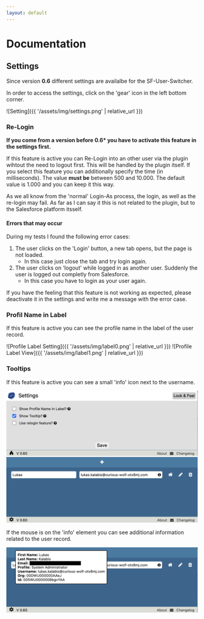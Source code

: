 ```yaml
---
layout: default
---
```


# Documentation

## Settings

Since version **0.6** different settings are availalbe for the SF-User-Switcher.

In order to access the settings, click on the 'gear' icon in the left bottom corner.

![Setting]({{ '/assets/img/settings.png' | relative_url }})

### <a name="relogin">Re-Login

**If you come from a version before 0.6\* you have to activate this feature in the settings first.**

If this feature is active you can Re-Login into an other user via the plugin wihtout the need to logout first. This will be handled by the plugin itself.
If you select this feature you can additionally specify the time (in milliseconds). The value **must be** between 500 and 10.000.
The default value is 1.000 and you can keep it this way.

As we all know from the 'normal' Login-As process, the login, as well as the re-login may fail. As far as I can say it this is not related to the plugin, but to the
Salesforce platform itsself.

#### Errors that may occur

During my tests I found the following error cases:

1. The user clicks on the 'Login' button, a new tab opens, but the page is not loaded.
    - In this case just close the tab and try login again.
2. The user clicks on 'logout' while logged in as another user. Suddenly the user is logged out completly from Salesforce.
    - In this case you have to login as your user again.

If you have the feeling that this feature is not working as expected, please deactivate it in the settings and write me a message with the error case.

### <a name="labels">Profil Name in Label

If this feature is active you can see the profile name in the label of the user record.

![Profile Label Setting]({{ '/assets/img/label0.png' | relative_url }})
![Profile Label View]({{ '/assets/img/label1.png' | relative_url }})

### <a name="tooltips">Tooltips

If this feature is active you can see a small 'info' icon next to the username.

![Tooltip Setting](../assets/img/tooltip0.png)
![Plugin View](../assets/img/tooltip1.png)

If the mouse is on the 'info' element you can see additional information related to the user record.

![Tooltip View](../assets/img/tooltip2.png)
